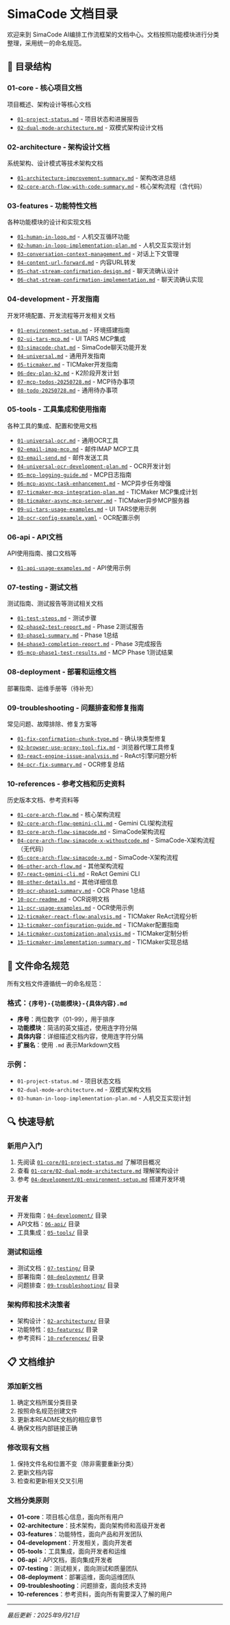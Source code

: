 # SimaCode 文档目录

欢迎来到 SimaCode AI编排工作流框架的文档中心。文档按照功能模块进行分类整理，采用统一的命名规范。

## 📁 目录结构

### 01-core - 核心项目文档
项目概述、架构设计等核心文档
- [`01-project-status.md`](01-core/01-project-status.md) - 项目状态和进展报告
- [`02-dual-mode-architecture.md`](01-core/02-dual-mode-architecture.md) - 双模式架构设计文档

### 02-architecture - 架构设计文档
系统架构、设计模式等技术架构文档
- [`01-architecture-improvement-summary.md`](02-architecture/01-architecture-improvement-summary.md) - 架构改进总结
- [`02-core-arch-flow-with-code-summary.md`](02-architecture/02-core-arch-flow-with-code-summary.md) - 核心架构流程（含代码）

### 03-features - 功能特性文档
各种功能模块的设计和实现文档
- [`01-human-in-loop.md`](03-features/01-human-in-loop.md) - 人机交互循环功能
- [`02-human-in-loop-implementation-plan.md`](03-features/02-human-in-loop-implementation-plan.md) - 人机交互实现计划
- [`03-conversation-context-management.md`](03-features/03-conversation-context-management.md) - 对话上下文管理
- [`04-content-url-forward.md`](03-features/04-content-url-forward.md) - 内容URL转发
- [`05-chat-stream-confirmation-design.md`](03-features/05-chat-stream-confirmation-design.md) - 聊天流确认设计
- [`06-chat-stream-confirmation-implementation.md`](03-features/06-chat-stream-confirmation-implementation.md) - 聊天流确认实现

### 04-development - 开发指南
开发环境配置、开发流程等开发相关文档
- [`01-environment-setup.md`](04-development/01-environment-setup.md) - 环境搭建指南
- [`02-ui-tars-mcp.md`](04-development/02-ui-tars-mcp.md) - UI TARS MCP集成
- [`03-simacode-chat.md`](04-development/03-simacode-chat.md) - SimaCode聊天功能开发
- [`04-universal.md`](04-development/04-universal.md) - 通用开发指南
- [`05-ticmaker.md`](04-development/05-ticmaker.md) - TICMaker开发指南
- [`06-dev-plan-k2.md`](04-development/06-dev-plan-k2.md) - K2阶段开发计划
- [`07-mcp-todos-20250728.md`](04-development/07-mcp-todos-20250728.md) - MCP待办事项
- [`08-todo-20250728.md`](04-development/08-todo-20250728.md) - 通用待办事项

### 05-tools - 工具集成和使用指南
各种工具的集成、配置和使用文档
- [`01-universal-ocr.md`](05-tools/01-universal-ocr.md) - 通用OCR工具
- [`02-email-imap-mcp.md`](05-tools/02-email-imap-mcp.md) - 邮件IMAP MCP工具
- [`03-email-send.md`](05-tools/03-email-send.md) - 邮件发送工具
- [`04-universal-ocr-development-plan.md`](05-tools/04-universal-ocr-development-plan.md) - OCR开发计划
- [`05-mcp-logging-guide.md`](05-tools/05-mcp-logging-guide.md) - MCP日志指南
- [`06-mcp-async-task-enhancement.md`](05-tools/06-mcp-async-task-enhancement.md) - MCP异步任务增强
- [`07-ticmaker-mcp-integration-plan.md`](05-tools/07-ticmaker-mcp-integration-plan.md) - TICMaker MCP集成计划
- [`08-ticmaker-async-mcp-server.md`](05-tools/08-ticmaker-async-mcp-server.md) - TICMaker异步MCP服务器
- [`09-ui-tars-usage-examples.md`](05-tools/09-ui-tars-usage-examples.md) - UI TARS使用示例
- [`10-ocr-config-example.yaml`](05-tools/10-ocr-config-example.yaml) - OCR配置示例

### 06-api - API文档
API使用指南、接口文档等
- [`01-api-usage-examples.md`](06-api/01-api-usage-examples.md) - API使用示例

### 07-testing - 测试文档
测试指南、测试报告等测试相关文档
- [`01-test-steps.md`](07-testing/01-test-steps.md) - 测试步骤
- [`02-phase2-test-report.md`](07-testing/02-phase2-test-report.md) - Phase 2测试报告
- [`03-phase1-summary.md`](07-testing/03-phase1-summary.md) - Phase 1总结
- [`04-phase3-completion-report.md`](07-testing/04-phase3-completion-report.md) - Phase 3完成报告
- [`05-mcp-phase1-test-results.md`](07-testing/05-mcp-phase1-test-results.md) - MCP Phase 1测试结果

### 08-deployment - 部署和运维文档
部署指南、运维手册等（待补充）

### 09-troubleshooting - 问题排查和修复指南
常见问题、故障排除、修复方案等
- [`01-fix-confirmation-chunk-type.md`](09-troubleshooting/01-fix-confirmation-chunk-type.md) - 确认块类型修复
- [`02-browser-use-proxy-tool-fix.md`](09-troubleshooting/02-browser-use-proxy-tool-fix.md) - 浏览器代理工具修复
- [`03-react-engine-issue-analysis.md`](09-troubleshooting/03-react-engine-issue-analysis.md) - ReAct引擎问题分析
- [`04-ocr-fix-summary.md`](09-troubleshooting/04-ocr-fix-summary.md) - OCR修复总结

### 10-references - 参考文档和历史资料
历史版本文档、参考资料等
- [`01-core-arch-flow.md`](10-references/01-core-arch-flow.md) - 核心架构流程
- [`02-core-arch-flow-gemini-cli.md`](10-references/02-core-arch-flow-gemini-cli.md) - Gemini CLI架构流程
- [`03-core-arch-flow-simacode.md`](10-references/03-core-arch-flow-simacode.md) - SimaCode架构流程
- [`04-core-arch-flow-simacode-x-withoutcode.md`](10-references/04-core-arch-flow-simacode-x-withoutcode.md) - SimaCode-X架构流程（无代码）
- [`05-core-arch-flow-simacode-x.md`](10-references/05-core-arch-flow-simacode-x.md) - SimaCode-X架构流程
- [`06-other-arch-flow.md`](10-references/06-other-arch-flow.md) - 其他架构流程
- [`07-react-gemini-cli.md`](10-references/07-react-gemini-cli.md) - ReAct Gemini CLI
- [`08-other-details.md`](10-references/08-other-details.md) - 其他详细信息
- [`09-ocr-phase1-summary.md`](10-references/09-ocr-phase1-summary.md) - OCR Phase 1总结
- [`10-ocr-readme.md`](10-references/10-ocr-readme.md) - OCR说明文档
- [`11-ocr-usage-examples.md`](10-references/11-ocr-usage-examples.md) - OCR使用示例
- [`12-ticmaker-react-flow-analysis.md`](10-references/12-ticmaker-react-flow-analysis.md) - TICMaker ReAct流程分析
- [`13-ticmaker-configuration-guide.md`](10-references/13-ticmaker-configuration-guide.md) - TICMaker配置指南
- [`14-ticmaker-customization-analysis.md`](10-references/14-ticmaker-customization-analysis.md) - TICMaker定制分析
- [`15-ticmaker-implementation-summary.md`](10-references/15-ticmaker-implementation-summary.md) - TICMaker实现总结

## 📝 文件命名规范

所有文档文件遵循统一的命名规范：

### 格式：`{序号}-{功能模块}-{具体内容}.md`

- **序号**：两位数字（01-99），用于排序
- **功能模块**：简洁的英文描述，使用连字符分隔
- **具体内容**：详细描述文档内容，使用连字符分隔
- **扩展名**：使用 `.md` 表示Markdown文档

### 示例：
- `01-project-status.md` - 项目状态文档
- `02-dual-mode-architecture.md` - 双模式架构文档
- `03-human-in-loop-implementation-plan.md` - 人机交互实现计划

## 🔍 快速导航

### 新用户入门
1. 先阅读 [`01-core/01-project-status.md`](01-core/01-project-status.md) 了解项目概况
2. 查看 [`01-core/02-dual-mode-architecture.md`](01-core/02-dual-mode-architecture.md) 理解架构设计
3. 参考 [`04-development/01-environment-setup.md`](04-development/01-environment-setup.md) 搭建开发环境

### 开发者
- 开发指南：[`04-development/`](04-development/) 目录
- API文档：[`06-api/`](06-api/) 目录
- 工具集成：[`05-tools/`](05-tools/) 目录

### 测试和运维
- 测试文档：[`07-testing/`](07-testing/) 目录
- 部署指南：[`08-deployment/`](08-deployment/) 目录
- 问题排查：[`09-troubleshooting/`](09-troubleshooting/) 目录

### 架构师和技术决策者
- 架构设计：[`02-architecture/`](02-architecture/) 目录
- 功能特性：[`03-features/`](03-features/) 目录
- 参考资料：[`10-references/`](10-references/) 目录

## 📋 文档维护

### 添加新文档
1. 确定文档所属分类目录
2. 按照命名规范创建文件
3. 更新本README文档的相应章节
4. 确保文档内部链接正确

### 修改现有文档
1. 保持文件名和位置不变（除非需要重新分类）
2. 更新文档内容
3. 检查和更新相关交叉引用

### 文档分类原则
- **01-core**：项目核心信息，面向所有用户
- **02-architecture**：技术架构，面向架构师和高级开发者
- **03-features**：功能特性，面向产品和开发团队
- **04-development**：开发相关，面向开发者
- **05-tools**：工具集成，面向开发者和运维
- **06-api**：API文档，面向集成开发者
- **07-testing**：测试相关，面向测试和质量团队
- **08-deployment**：部署运维，面向运维团队
- **09-troubleshooting**：问题排查，面向技术支持
- **10-references**：参考资料，面向所有需要深入了解的用户

---

*最后更新：2025年9月21日*